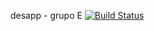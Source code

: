 desapp - grupo E
[![Build Status](https://travis-ci.org/juanpablocamejo/unq-desapp.svg?branch=master)](https://travis-ci.org/juanpablocamejo/unq-desapp)
